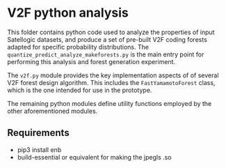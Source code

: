 # V2F python analysis 

This folder contains python code used to analyze the properties of input Satellogic datasets,
and produce a set of pre-built V2F coding forests adapted for specific probability distributions.
The `quantize_predict_analyze_makeforests.py` is the main entry point for performing this analysis 
and forest generation experiment.

The `v2f.py` module provides the key implementation aspects of of several V2F forest design algorithm.
This includes the `FastYamamotoForest` class, which is the one intended for use in the prototype.

The remaining python modules define utility functions employed by the other aforementioned modules.

## Requirements

- pip3 install enb
- build-essential or equivalent for making the jpegls .so 
